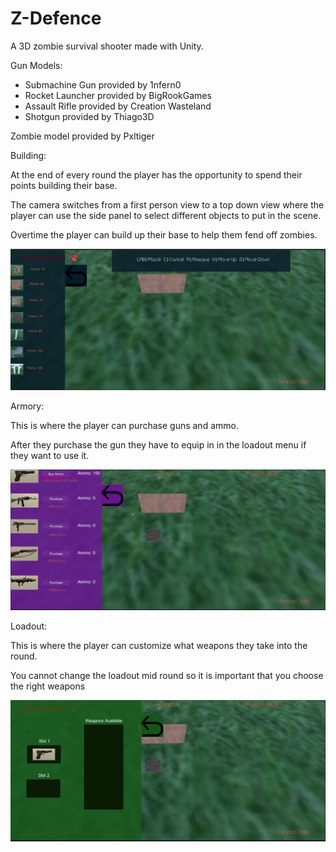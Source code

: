 # Z-Defence
A 3D zombie survival shooter made with Unity. 

Gun Models:
  - Submachine Gun provided by 1nfern0
  - Rocket Launcher provided by BigRookGames
  - Assault Rifle provided by Creation Wasteland
  - Shotgun provided by Thiago3D
  
Zombie model provided by Pxltiger

Building:

At the end of every round the player has the opportunity to spend their points building their base.

The camera switches from a first person view to a top down view where the player can use the side panel to select different objects to put in the scene.

Overtime the player can build up their base to help them fend off zombies.

![Build_Menu](screenshots/building_menu.PNG)

Armory:

This is where the player can purchase guns and ammo.

After they purchase the gun they have to equip in in the loadout menu if they want to use it.

![Armory_Menu](screenshots/armory_menu.PNG)

Loadout:

This is where the player can customize what weapons they take into the round.

You cannot change the loadout mid round so it is important that you choose the right weapons

![Loadout_Menu](screenshots/loadout_menu.PNG)
